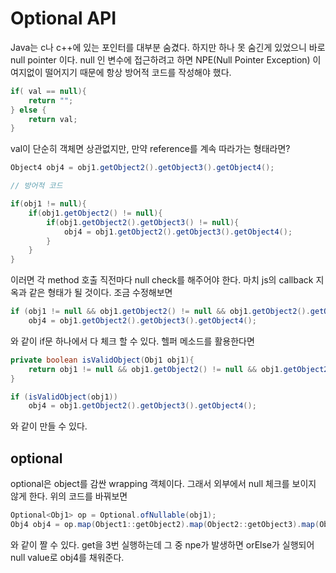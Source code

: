 # Optional API

Java는 c나 c++에 있는 포인터를 대부분 숨겼다.
하지만 하나 못 숨긴게 있었으니 바로 null pointer 이다.
null 인 변수에 접근하려고 하면 NPE(Null Pointer Exception) 이 여지없이 떨어지기 때문에
항상 방어적 코드를 작성해야 했다.

```java
if( val == null){
    return "";
} else {
    return val;
}
```

val이 단순히 객체면 상관없지만, 만약 reference를 계속 따라가는 형태라면?

```java
Object4 obj4 = obj1.getObject2().getObject3().getObject4();

// 방어적 코드

if(obj1 != null){
    if(obj1.getObject2() != null){
        if(obj1.getObject2().getObject3() != null){
            obj4 = obj1.getObject2().getObject3().getObject4();
        }
    }
}
```

이러면 각 method 호출 직전마다 null check를 해주어야 한다. 마치 js의 callback 지옥과 같은 형태가 될 것이다.
조금 수정해보면

```java
if (obj1 != null && obj1.getObject2() != null && obj1.getObject2().getObject3() != null)
    obj4 = obj1.getObject2().getObject3().getObject4();
```

와 같이 if문 하나에서 다 체크 할 수 있다. 헬퍼 메소드를 활용한다면

```java
private boolean isValidObject(Obj1 obj1){
    return obj1 != null && obj1.getObject2() != null && obj1.getObject2().getObject3() != null;
}

if (isValidObject(obj1))
    obj4 = obj1.getObject2().getObject3().getObject4();
```

와 같이 만들 수 있다.

## optional

optional은 object를 감싼 wrapping 객체이다. 그래서 외부에서 null 체크를 보이지 않게 한다.
위의 코드를 바꿔보면

```java
Optional<Obj1> op = Optional.ofNullable(obj1);
Obj4 obj4 = op.map(Object1::getObject2).map(Object2::getObject3).map(Object3::getObject4).orElse(null)
```

와 같이 짤 수 있다. get을 3번 실행하는데 그 중 npe가 발생하면 orElse가 실행되어 null value로 obj4를 채워준다.